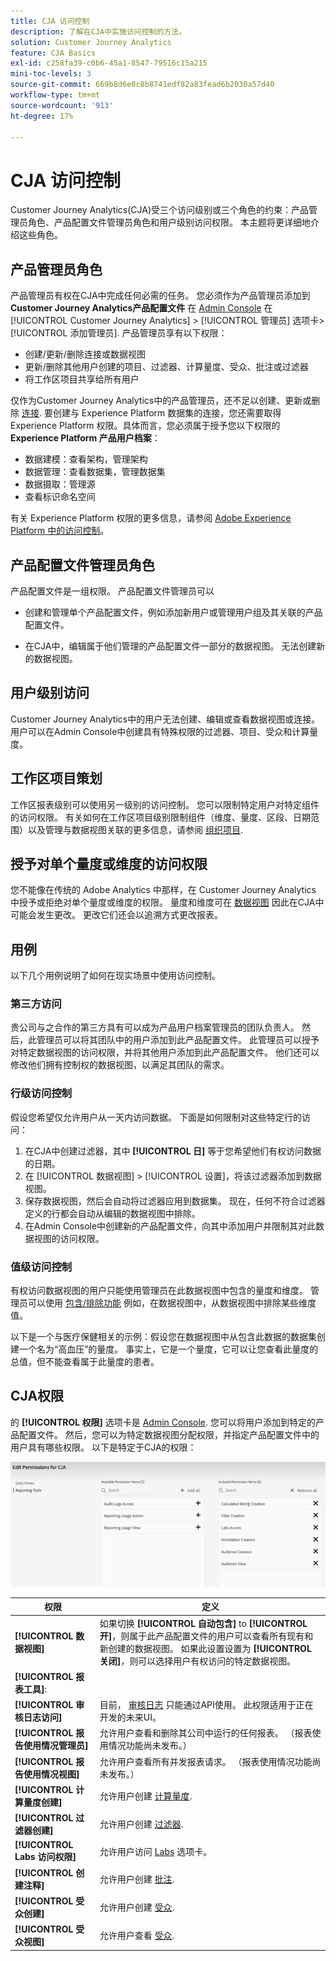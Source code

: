 ```yaml
---
title: CJA 访问控制
description: 了解在CJA中实施访问控制的方法。
solution: Customer Journey Analytics
feature: CJA Basics
exl-id: c258fa39-c0b6-45a1-8547-79516c15a215
mini-toc-levels: 3
source-git-commit: 669b8d6e0c8b8741edf82a83fead6b2030a57d40
workflow-type: tm+mt
source-wordcount: '913'
ht-degree: 17%

---
```


# CJA 访问控制

Customer Journey Analytics(CJA)受三个访问级别或三个角色的约束：产品管理员角色、产品配置文件管理员角色和用户级别访问权限。 本主题将更详细地介绍这些角色。

## 产品管理员角色

产品管理员有权在CJA中完成任何必需的任务。 您必须作为产品管理员添加到 **Customer Journey Analytics产品配置文件** 在 [Admin Console](https://adminconsole.adobe.com/enterprise/) 在 [!UICONTROL Customer Journey Analytics] > [!UICONTROL 管理员] 选项卡> [!UICONTROL 添加管理员]. 产品管理员享有以下权限：

* 创建/更新/删除连接或数据视图
* 更新/删除其他用户创建的项目、过滤器、计算量度、受众、批注或过滤器
* 将工作区项目共享给所有用户

仅作为Customer Journey Analytics中的产品管理员，还不足以创建、更新或删除 [连接](/help/connections/overview.md). 要创建与 Experience Platform 数据集的连接，您还需要取得 Experience Platform 权限。具体而言，您必须属于授予您以下权限的 **Experience Platform 产品用户档案**：

* 数据建模：查看架构，管理架构
* 数据管理：查看数据集，管理数据集
* 数据摄取：管理源
* 查看标识命名空间

有关 Experience Platform 权限的更多信息，请参阅 [Adobe Experience Platform 中的访问控制](https://experienceleague.adobe.com/docs/experience-platform/access-control/home.html)。

## 产品配置文件管理员角色

产品配置文件是一组权限。 产品配置文件管理员可以

* 创建和管理单个产品配置文件，例如添加新用户或管理用户组及其关联的产品配置文件。

* 在CJA中，编辑属于他们管理的产品配置文件一部分的数据视图。 无法创建新的数据视图。

## 用户级别访问

Customer Journey Analytics中的用户无法创建、编辑或查看数据视图或连接。 用户可以在Admin Console中创建具有特殊权限的过滤器、项目、受众和计算量度。

## 工作区项目策划

工作区报表级别可以使用另一级别的访问控制。 您可以限制特定用户对特定组件的访问权限。 有关如何在工作区项目级别限制组件（维度、量度、区段、日期范围）以及管理与数据视图关联的更多信息，请参阅 [组织项目](/help/analysis-workspace/curate-share/curate.md).

## 授予对单个量度或维度的访问权限

您不能像在传统的 Adobe Analytics 中那样，在 Customer Journey Analytics 中授予或拒绝对单个量度或维度的权限。 量度和维度可在 [数据视图](/help/data-views/data-views.md) 因此在CJA中可能会发生更改。 更改它们还会以追溯方式更改报表。

## 用例

以下几个用例说明了如何在现实场景中使用访问控制。

### 第三方访问

贵公司与之合作的第三方具有可以成为产品用户档案管理员的团队负责人。 然后，此管理员可以将其团队中的用户添加到此产品配置文件。 此管理员可以授予对特定数据视图的访问权限，并将其他用户添加到此产品配置文件。 他们还可以修改他们拥有控制权的数据视图，以满足其团队的需求。

### 行级访问控制

假设您希望仅允许用户从一天内访问数据。 下面是如何限制对这些特定行的访问：

1. 在CJA中创建过滤器，其中 **[!UICONTROL 日]** 等于您希望他们有权访问数据的日期。
1. 在 [!UICONTROL 数据视图] > [!UICONTROL 设置]，将该过滤器添加到数据视图。
1. 保存数据视图，然后会自动将过滤器应用到数据集。 现在，任何不符合过滤器定义的行都会自动从编辑的数据视图中排除。
1. 在Admin Console中创建新的产品配置文件，向其中添加用户并限制其对此数据视图的访问权限。

### 值级访问控制

有权访问数据视图的用户只能使用管理员在此数据视图中包含的量度和维度。 管理员可以使用 [包含/排除功能](/help/data-views/component-settings/include-exclude-values.md) 例如，在数据视图中，从数据视图中排除某些维度值。

以下是一个与医疗保健相关的示例：假设您在数据视图中从包含此数据的数据集创建一个名为“高血压”的量度。 事实上，它是一个量度，它可以让您查看此量度的总值，但不能查看属于此量度的患者。

## CJA权限

的 **[!UICONTROL 权限]** 选项卡是 [Admin Console](https://adminconsole.adobe.com/enterprise/). 您可以将用户添加到特定的产品配置文件。 然后，您可以为特定数据视图分配权限，并指定产品配置文件中的用户具有哪些权限。 以下是特定于CJA的权限：

![管理控制台权限](assets/permissions.png)

| 权限 | 定义 |
| --- | --- |
| **[!UICONTROL 数据视图]** | 如果切换 **[!UICONTROL 自动包含]** to **[!UICONTROL 开]**，则属于此产品配置文件的用户可以查看所有现有和新创建的数据视图。 如果此设置设置为 **[!UICONTROL 关闭]**，则可以选择用户有权访问的特定数据视图。 |
| **[!UICONTROL 报表工具]**: |  |
| **[!UICONTROL 审核日志访问]** | 目前， [审核日志](https://adobe.io/cja-apis/docs/endpoints/auditlogs/) 只能通过API使用。 此权限适用于正在开发的未来UI。 |
| **[!UICONTROL 报告使用情况管理员]** | 允许用户查看和删除其公司中运行的任何报表。 （报表使用情况功能尚未发布。） |
| **[!UICONTROL 报告使用情况视图]** | 允许用户查看所有并发报表请求。 （报表使用情况功能尚未发布。） |
| **[!UICONTROL 计算量度创建]** | 允许用户创建 [计算量度](/help/components/calc-metrics/calc-metr-overview.md). |
| **[!UICONTROL 过滤器创建]** | 允许用户创建 [过滤器](/help/components/filters/filters-overview.md). |
| **[!UICONTROL Labs 访问权限]** | 允许用户访问 [Labs](/help/labs/labs.md) 选项卡。 |
| **[!UICONTROL 创建注释]** | 允许用户创建 [批注](/help/components/annotations/overview.md). |
| **[!UICONTROL 受众创建]** | 允许用户创建 [受众](/help/components/audiences/audiences-overview.md). |
| **[!UICONTROL 受众视图]** | 允许用户查看 [受众](/help/components/audiences/audiences-overview.md). |
